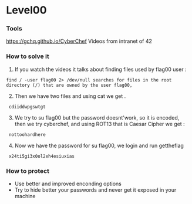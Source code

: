 # Level00

### Tools
https://gchq.github.io/CyberChef
Videos from intranet of 42

### How to solve it

1. If you watch the videos it talks about finding files used by flag00 user : 
```
find / -user flag00 2> /dev/null searches for files in the root directory (/) that are owned by the user flag00,
```
2. Then we have two files and using cat we get .
```
 cdiiddwpgswtgt
```
3. We try to su flag00 but the password doesnt'work, so it is encoded, then we try cyberchef, and using ROT13 that is Caesar Cipher we get :
```
 nottoohardhere
```
4. Now we have the password for su flag00, we login and run gettheflag
```
 x24ti5gi3x0ol2eh4esiuxias
```
### How to protect
 - Use better and improved enconding options
 - Try to hide better your passwords and never get it exposed in your machine
